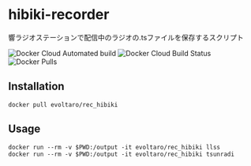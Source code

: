 # hibiki-recorder
響ラジオステーションで配信中のラジオの.tsファイルを保存するスクリプト

![Docker Cloud Automated build](https://img.shields.io/docker/cloud/automated/evoltaro/rec_hibiki.svg)
![Docker Cloud Build Status](https://img.shields.io/docker/cloud/build/evoltaro/rec_hibiki.svg)
![Docker Pulls](https://img.shields.io/docker/pulls/evoltaro/rec_hibiki.svg)

## Installation

```
docker pull evoltaro/rec_hibiki
```

## Usage

```
docker run --rm -v $PWD:/output -it evoltaro/rec_hibiki llss
docker run --rm -v $PWD:/output -it evoltaro/rec_hibiki tsunradi
```
